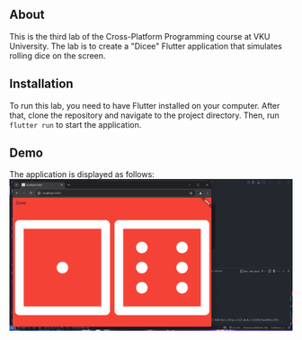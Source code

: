 ## About

This is the third lab of the Cross-Platform Programming course at VKU University. The lab is to create a "Dicee" Flutter application that simulates rolling dice on the screen.

## Installation

To run this lab, you need to have Flutter installed on your computer. After that, clone the repository and navigate to the project directory. Then, run `flutter run` to start the application.

## Demo

The application is displayed as follows:
![Lab 3](/demo/lab3.png)
